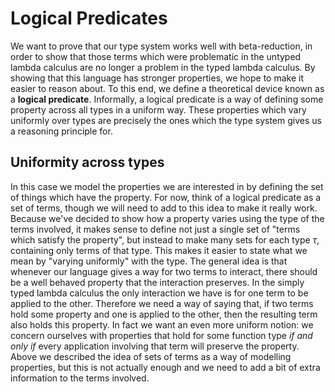 # Logical Predicates
We want to prove that our type system works well with beta-reduction, in order to show that those terms which were problematic in the untyped lambda calculus are no longer a problem in the typed lambda calculus. By showing that this language has stronger properties, we hope to make it easier to reason about.
To this end, we define a theoretical device known as a **logical predicate**. Informally, a logical predicate is a way of defining some property across all types in a uniform way. These properties which vary uniformly over types are precisely the ones which the type system gives us a reasoning principle for.
## Uniformity across types
In this case we model the properties we are interested in by defining the set of things which have the property. For now, think of a logical predicate as a set of terms, though we will need to add to this idea to make it really work.
Because we've decided to show how a property varies using the type of the terms involved, it makes sense to define not just a single set of "terms which satisfy the property", but instead to make many sets for each type $\tau$, containing only terms of that type. This makes it easier to state what we mean by "varying uniformly" with the type.
The general idea is that whenever our language gives a way for two terms to interact, there should be a well behaved property that the interaction preserves. In the simply typed lambda calculus the only interaction we have is for one term to be applied to the other. Therefore we need a way of saying that, if two terms hold some property and one is applied to the other, then the resulting term also holds this property. In fact we want an even more uniform notion: we concern ourselves with properties that hold for some function type *if and only if* every application involving that term will preserve the property. 
Above we described the idea of sets of terms as a way of modelling properties, but this is not actually enough and we need to add a bit of extra information to the terms involved.